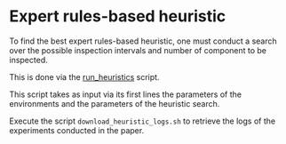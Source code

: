 # Expert rules-based heuristic

To find the best expert rules-based heuristic, one must conduct a search over the possible inspection intervals and number of component to be inspected.

This is done via the [run_heuristics](run_heuristics.py) script.

This script takes as input via its first lines the parameters of the environments and the parameters of the heuristic search.

Execute the script `download_heuristic_logs.sh` to retrieve the logs of the experiments conducted in the paper.


